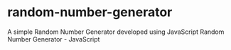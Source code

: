 # random-number-generator
A simple Random Number Generator developed using JavaScript
Random Number Generator - JavaScript
